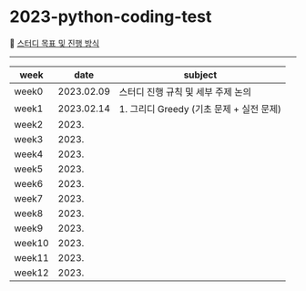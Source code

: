 # 2023-python-coding-test

📝 [스터디 목표 및 진행 방식](https://github.com/songhee-lee/2023-python-coding-test/blob/main/ETC/%EC%8A%A4%ED%84%B0%EB%94%94%20%EB%AA%A9%ED%91%9C%20%EB%B0%8F%20%EC%A7%84%ED%96%89%20%EB%B0%A9%EC%8B%9D.md)


---

| week  | date       | subject                                                      |
| ----- | ---------- | ------------------------------------------------------------ |
| week0 | 2023.02.09 | 스터디 진행 규칙 및 세부 주제 논의                                   |
| week1 | 2023.02.14 | 1. 그리디 Greedy (기초 문제 + 실전 문제)                           |
| week2 | 2023. |                  |
| week3 | 2023. |                  |
| week4 | 2023. |                  |
| week5 | 2023. |                  |
| week6 | 2023. |                  |
| week7 | 2023. |                  |
| week8 | 2023. |                  |
| week9 | 2023. |                  |
| week10 | 2023. |                  |
| week11 | 2023. |                  |
| week12 | 2023. |                  |

